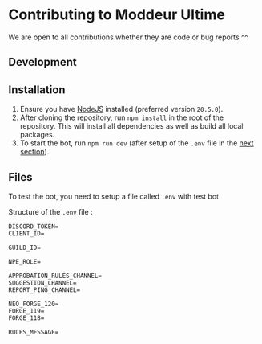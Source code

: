 # Contributing to Moddeur Ultime

We are open to all contributions whether they are code or bug reports ^^.

## Development

## Installation

1. Ensure you have [NodeJS](https://nodejs.org) installed (preferred version `20.5.0`).
2. After cloning the repository, run `npm install` in the root of the repository. This will install all dependencies as well as build all local packages.
3. To start the bot, run `npm run dev` (after setup of the `.env` file in the [next section](#files)).

## Files

To test the bot, you need to setup a file called `.env` with test bot

Structure of the `.env` file :

```text
DISCORD_TOKEN=
CLIENT_ID=

GUILD_ID=

NPE_ROLE=

APPROBATION_RULES_CHANNEL=
SUGGESTION_CHANNEL=
REPORT_PING_CHANNEL=

NEO_FORGE_120=
FORGE_119=
FORGE_118=

RULES_MESSAGE=
```
